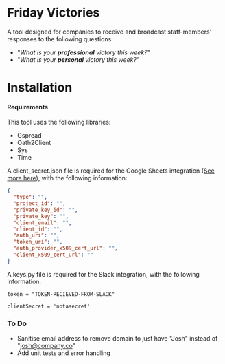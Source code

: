 # Friday Victories 

A tool designed for companies to receive and broadcast staff-members' responses to the following questions: 

* "*What is your **professional** victory this week?*"
* "*What is your **personal** victory this week?*"


# Installation 


#### Requirements 

This tool uses the following libraries: 
* Gspread 
* Oath2Client
* Sys 
* Time

A client_secret.json file is required for the Google Sheets integration ([See more here](https://developers.google.com/sheets/api/guides/authorizing)), with the following information:

```json
{
  "type": "",
  "project_id": "",
  "private_key_id": "",
  "private_key": "",
  "client_email": "",
  "client_id": "",
  "auth_uri": "",
  "token_uri": "",
  "auth_provider_x509_cert_url": "",
  "client_x509_cert_url": ""
}

```

A keys.py file is required for the Slack integration, with the following information:

```
token = "TOKEN-RECIEVED-FROM-SLACK"

clientSecret = 'notasecret' 
```



### To Do 

* Sanitise email address to remove domain to just  have "Josh" instead of "josh@company.co"
* Add unit tests and error handling

